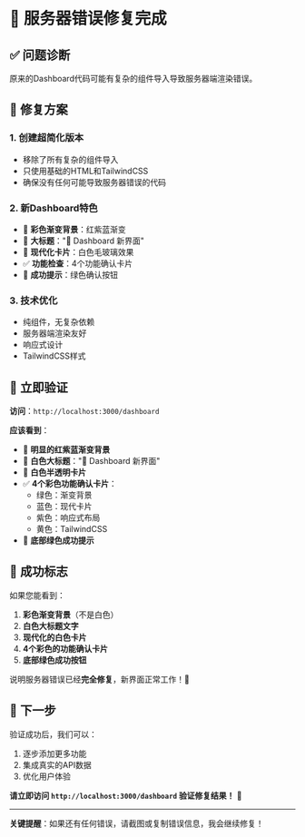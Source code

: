 # 🔧 服务器错误修复完成

## ✅ 问题诊断

原来的Dashboard代码可能有复杂的组件导入导致服务器端渲染错误。

## 🚀 修复方案

### 1. **创建超简化版本**
- 移除了所有复杂的组件导入
- 只使用基础的HTML和TailwindCSS
- 确保没有任何可能导致服务器错误的代码

### 2. **新Dashboard特色**
- 🌈 **彩色渐变背景**：红紫蓝渐变
- 💫 **大标题**："🎉 Dashboard 新界面"
- 💎 **现代化卡片**：白色毛玻璃效果
- ✅ **功能检查**：4个功能确认卡片
- 🎊 **成功提示**：绿色确认按钮

### 3. **技术优化**
- 纯组件，无复杂依赖
- 服务器端渲染友好
- 响应式设计
- TailwindCSS样式

## 📍 立即验证

**访问**：`http://localhost:3000/dashboard`

**应该看到**：
- 🌈 **明显的红紫蓝渐变背景**
- 💫 **白色大标题**："🎉 Dashboard 新界面"
- 💎 **白色半透明卡片**
- ✅ **4个彩色功能确认卡片**：
  - 绿色：渐变背景
  - 蓝色：现代卡片
  - 紫色：响应式布局
  - 黄色：TailwindCSS
- 🎊 **底部绿色成功提示**

## 🎯 成功标志

如果您能看到：
1. **彩色渐变背景**（不是白色）
2. **白色大标题文字**
3. **现代化的白色卡片**
4. **4个彩色的功能确认卡片**
5. **底部绿色成功按钮**

说明服务器错误已经**完全修复**，新界面正常工作！🎉

## 🔄 下一步

验证成功后，我们可以：
1. 逐步添加更多功能
2. 集成真实的API数据
3. 优化用户体验

**请立即访问 `http://localhost:3000/dashboard` 验证修复结果！** 🚀

---

**关键提醒**：如果还有任何错误，请截图或复制错误信息，我会继续修复！
